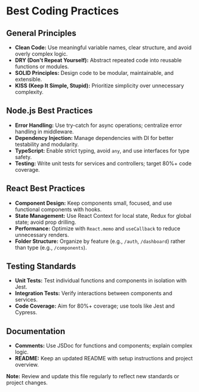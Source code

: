 # Best Coding Practices

## General Principles

- **Clean Code:** Use meaningful variable names, clear structure, and avoid overly complex logic.
- **DRY (Don't Repeat Yourself):** Abstract repeated code into reusable functions or modules.
- **SOLID Principles:** Design code to be modular, maintainable, and extensible.
- **KISS (Keep It Simple, Stupid):** Prioritize simplicity over unnecessary complexity.

## Node.js Best Practices

- **Error Handling:** Use try-catch for async operations; centralize error handling in middleware.
- **Dependency Injection:** Manage dependencies with DI for better testability and modularity.
- **TypeScript:** Enable strict typing, avoid `any`, and use interfaces for type safety.
- **Testing:** Write unit tests for services and controllers; target 80%+ code coverage.

## React Best Practices

- **Component Design:** Keep components small, focused, and use functional components with hooks.
- **State Management:** Use React Context for local state, Redux for global state; avoid prop drilling.
- **Performance:** Optimize with `React.memo` and `useCallback` to reduce unnecessary renders.
- **Folder Structure:** Organize by feature (e.g., `/auth`, `/dashboard`) rather than type (e.g., `/components`).

## Testing Standards

- **Unit Tests:** Test individual functions and components in isolation with Jest.
- **Integration Tests:** Verify interactions between components and services.
- **Code Coverage:** Aim for 80%+ coverage; use tools like Jest and Cypress.

## Documentation

- **Comments:** Use JSDoc for functions and components; explain complex logic.
- **README:** Keep an updated README with setup instructions and project overview.

**Note:** Review and update this file regularly to reflect new standards or project changes.
